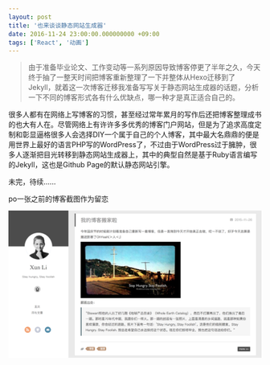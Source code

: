 ```yaml
---
layout: post
title: '也来谈谈静态网站生成器'
date: 2016-11-24 23:00:00.000000000 +09:00
tags: ['React', '动画']
---
```


> 由于准备毕业论文、工作变动等一系列原因导致博客停更了半年之久，今天终于抽了一整天时间把博客重新整理了一下并整体从Hexo迁移到了Jekyll，就着这一次博客迁移我准备写写关于静态网站生成器的话题，分析一下不同的博客形式各有什么优缺点，哪一种才是真正适合自己的。


很多人都有在网络上写博客的习惯，甚至经过常年累月的写作后还把博客整理成书的也大有人在。尽管网络上有许许多多优秀的博客门户网站，但是为了追求高度定制和彰显逼格很多人会选择DIY一个属于自己的个人博客，其中最大名鼎鼎的便是用世界上最好的语言PHP写的WordPress了，不过由于WordPress过于臃肿，很多人逐渐把目光转移到静态网站生成器上，其中的典型自然是基于Ruby语言编写的Jekyll，这也是Github Page的默认静态网站引擎。

未完，待续......



po一张之前的博客截图作为留恋

![image](/assets/images/2016/hexo-blog-before.png)